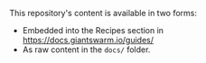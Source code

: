 This repository's content is available in two forms:

- Embedded into the Recipes section in https://docs.giantswarm.io/guides/
- As raw content in the `docs/` folder.

